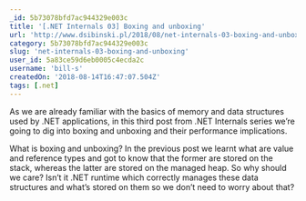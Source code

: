 ```yaml
---
_id: 5b73078bfd7ac944329e003c
title: '[.NET Internals 03] Boxing and unboxing'
url: 'http://www.dsibinski.pl/2018/08/net-internals-03-boxing-and-unboxing/'
category: 5b73078bfd7ac944329e003c
slug: 'net-internals-03-boxing-and-unboxing'
user_id: 5a83ce59d6eb0005c4ecda2c
username: 'bill-s'
createdOn: '2018-08-14T16:47:07.504Z'
tags: [.net]
---
```


As we are already familiar with the basics of memory and data structures used by .NET applications, in this third post from .NET Internals series we’re going to dig into boxing and unboxing and their performance implications.
 
What is boxing and unboxing?
In the previous post we learnt what are value and reference types and got to know that the former are stored on the stack, whereas the latter are stored on the managed heap. So why should we care? Isn’t it .NET runtime which correctly manages these data structures and what’s stored on them so we don’t need to worry about that?
